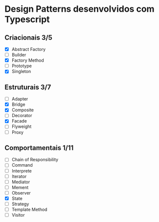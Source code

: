 # Design Patterns desenvolvidos com Typescript

## Criacionais 3/5

- [x] Abstract Factory
- [ ] Builder
- [x] Factory Method
- [ ] Prototype
- [x] Singleton

## Estruturais 3/7

- [ ] Adapter
- [x] Bridge
- [x] Composite
- [ ] Decorator
- [x] Facade
- [ ] Flyweight
- [ ] Proxy

## Comportamentais 1/11

- [ ] Chain of Responsibility
- [ ] Command
- [ ] Interprete
- [ ] Iterator
- [ ] Mediator
- [ ] Mement
- [ ] Observer
- [x] State
- [ ] Strategy
- [ ] Template Method
- [ ] Visitor
